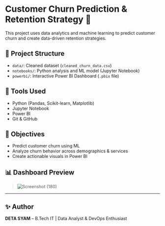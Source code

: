 # Customer Churn Prediction & Retention Strategy 🚀

This project uses data analytics and machine learning to predict customer churn and create data-driven retention strategies.

## 📂 Project Structure

- `data/`: Cleaned dataset (`cleaned_churn_data.csv`)
- `notebooks/`: Python analysis and ML model (Jupyter Notebook)
- `powerbi/`: Interactive Power BI Dashboard (`.pbix` file)

## 🔧 Tools Used

- Python (Pandas, Scikit-learn, Matplotlib)
- Jupyter Notebook
- Power BI
- Git & GitHub

## 🎯 Objectives

- Predict customer churn using ML
- Analyze churn behavior across demographics & services
- Create actionable visuals in Power BI

## 📊 Dashboard Preview

> ![Screenshot (180)](https://github.com/user-attachments/assets/b364f6c2-9ad9-4de1-b5cb-8d2a4d491cf7)

---

## ✨ Author

**DETA SYAM** – B.Tech IT | Data Analyst & DevOps Enthusiast  

